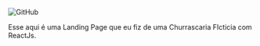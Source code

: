 ![GitHub](https://github.com/user-attachments/assets/44e72723-c5a5-4fa8-9bdb-6c8984e7eabf)

Esse aqui é uma Landing Page que eu fiz de uma Churrascaria FIcticia com ReactJs.
